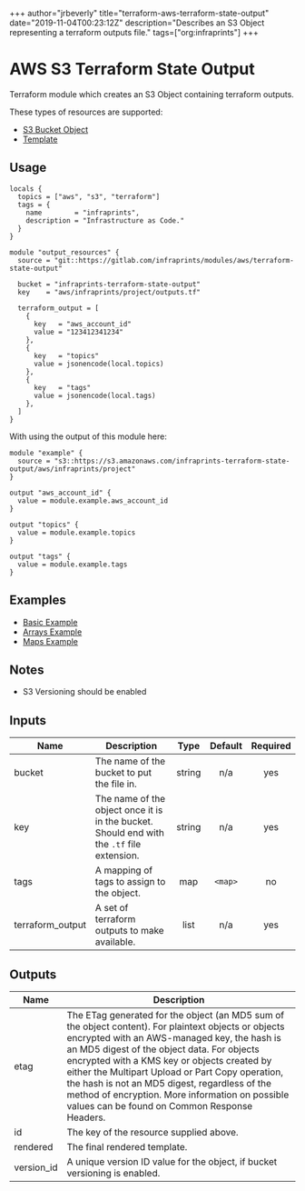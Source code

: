 +++
author="jrbeverly"
title="terraform-aws-terraform-state-output"
date="2019-11-04T00:23:12Z"
description="Describes an S3 Object representing a terraform outputs file."
tags=["org:infraprints"]
+++

# AWS S3 Terraform State Output

Terraform module which creates an S3 Object containing terraform outputs.

These types of resources are supported:

* [S3 Bucket Object](https://www.terraform.io/docs/providers/aws/r/s3_bucket_object.html)
* [Template](https://www.terraform.io/docs/providers/template/d/file.html)

## Usage

```hcl
locals {
  topics = ["aws", "s3", "terraform"]
  tags = {
    name        = "infraprints",
    description = "Infrastructure as Code."
  }
}

module "output_resources" {
  source = "git::https://gitlab.com/infraprints/modules/aws/terraform-state-output"

  bucket = "infraprints-terraform-state-output"
  key    = "aws/infraprints/project/outputs.tf"

  terraform_output = [
    {
      key   = "aws_account_id"
      value = "123412341234"
    },
    {
      key   = "topics"
      value = jsonencode(local.topics)
    },
    {
      key   = "tags"
      value = jsonencode(local.tags)
    },
  ]
}
```

With using the output of this module here:

```hcl
module "example" {
  source = "s3::https://s3.amazonaws.com/infraprints-terraform-state-output/aws/infraprints/project"
}

output "aws_account_id" {
  value = module.example.aws_account_id
}

output "topics" {
  value = module.example.topics
}

output "tags" {
  value = module.example.tags
}
```

## Examples

* [Basic Example](examples/basic)
* [Arrays Example](examples/arrays)
* [Maps Example](examples/maps)

## Notes

* S3 Versioning should be enabled

## Inputs

| Name | Description | Type | Default | Required |
|------|-------------|:----:|:-----:|:-----:|
| bucket | The name of the bucket to put the file in. | string | n/a | yes |
| key | The name of the object once it is in the bucket. Should end with the `.tf` file extension. | string | n/a | yes |
| tags | A mapping of tags to assign to the object. | map | `<map>` | no |
| terraform\_output | A set of terraform outputs to make available. | list | n/a | yes |

## Outputs

| Name | Description |
|------|-------------|
| etag | The ETag generated for the object (an MD5 sum of the object content). For plaintext objects or objects encrypted with an AWS-managed key, the hash is an MD5 digest of the object data. For objects encrypted with a KMS key or objects created by either the Multipart Upload or Part Copy operation, the hash is not an MD5 digest, regardless of the method of encryption. More information on possible values can be found on Common Response Headers. |
| id | The key of the resource supplied above. |
| rendered | The final rendered template. |
| version\_id | A unique version ID value for the object, if bucket versioning is enabled. |
